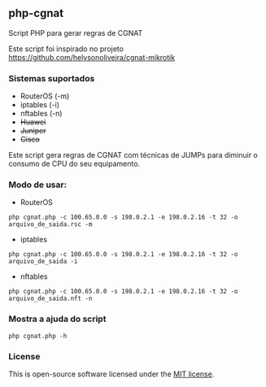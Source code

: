 ## php-cgnat
Script PHP para gerar regras de CGNAT

Este script foi inspirado no projeto https://github.com/helysonoliveira/cgnat-mikrotik

### Sistemas suportados
- RouterOS (-m)
- iptables (-i)
- nftables (-n)
- ~~Huawei~~
- ~~Juniper~~
- ~~Cisco~~

Este script gera regras de CGNAT com técnicas de JUMPs para diminuir o consumo de CPU do seu equipamento.

### Modo de usar:
- RouterOS

`php cgnat.php -c 100.65.0.0 -s 198.0.2.1 -e 198.0.2.16 -t 32 -o arquivo_de_saida.rsc -m`

- iptables

`php cgnat.php -c 100.65.0.0 -s 198.0.2.1 -e 198.0.2.16 -t 32 -o arquivo_de_saida -i`

- nftables

`php cgnat.php -c 100.65.0.0 -s 198.0.2.1 -e 198.0.2.16 -t 32 -o arquivo_de_saida.nft -n`

### Mostra a ajuda do script
`php cgnat.php -h`

### License
This is open-source software licensed under the [MIT license](https://opensource.org/licenses/MIT "MIT license").
